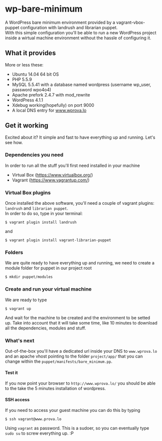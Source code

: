 # wp-bare-minimum
A WordPress bare minimum environment provided by a vagrant-vbox-puppet configuration with landrush and librarian puppet.
<br>
With this simple configuration you'll be able to run a new WordPress project inside a wirtual machine environment without the hassle of configuring it.

## What it provides
More or less these:
- Ubuntu 14.04 64 bit OS
- PHP 5.5.9
- MySQL 5.5.41 with a database named wordpress (username wp_user, password wpo4o4)
- Apache prefork 2.4.7 with mod_rewrite
- WordPress 4.1.1
- Xdebug working(hopefully) on port 9000
- A local DNS entry for www.wprova.lo

## Get it working
Excited about it? It simple and fast to have everything up and running. Let's see how.
### Dependencies you need
In order to run all the stuff you'll first need installed in your machine
- Virtual Box (https://www.virtualbox.org/)
- Vagrant (https://www.vagrantup.com/)

### Virtual Box plugins
Once installed the above software, you'll need a couple of vagrant plugins: `landrush` and `librarian puppet`.
<br>
In order to do so, type in your terminal:
```shell
$ vagrant plugin install landrush
```
and 
```shell
$ vagrant plugin install vagrant-librarian-puppet
```

### Folders
We are quite ready to have everything up and running, we need to create a module folder for puppet in our project root
```shell
$ mkdir puppet/modules
```
### Create and run your virtual machine
We are ready to type
```shell
$ vagrant up
```
And wait for the machine to be created and the environment to be setted up. Take into account that it will take some time, like 10 minutes to download all the dependencies, modules and stuff.

### What's next
Out-of-the-box you'll have a dedicated url inside your DNS to `www.wprova.lo` and an apache vhost pointing to the folder `project/app/` that you can change within the `puppet/manifests/bare_minimum.pp`.
#### Test it
If you now point your browser to `http://www.wprova.lo/` you should be able to the take the 5 minutes installation of wordpress.
#### SSH access
If you need to access your guest machine you can do this by typing
```shell
$ ssh vagrant@www.prova.lo
```
Using `vagrant` as password. This is a sudoer, so you can eventually type `sudo su` to screw everything up. :P 




